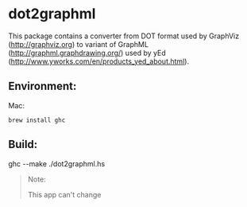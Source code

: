 # dot2graphml
This package contains a converter from DOT format used by GraphViz (http://graphviz.org) to variant of GraphML (http://graphml.graphdrawing.org/) used by yEd (http://www.yworks.com/en/products_yed_about.html). 

## Environment:

Mac:

```shell
brew install ghc
```



## Build:

ghc --make ./dot2graphml.hs



> Note:
>
> This app can't change 